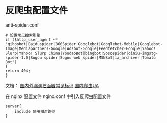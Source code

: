 # 反爬虫配置文件
anti-spider.conf
```
# 设置常见搜索引擎
if ($http_user_agent ~* "qihoobot|Baiduspider|360Spider|Googlebot|Googlebot-Mobile|Googlebot-Image|Mediapartners-Google|Adsbot-Google|Feedfetcher-Google|Yahoo! Slurp|Yahoo! Slurp China|YoudaoBot|bingbot|Sosospider|qiniu-imgstg-spider-1.0|Sogou spider|Sogou web spider|MSNBot|ia_archiver|Tomato Bot")
{
return 404;
}
```
文档：
[国内外漏洞扫面器常见标识](https://zhuanlan.zhihu.com/p/328450369)
[国内爬虫UA](https://blog.csdn.net/qq_26230421/article/details/99052337)



在 nginx 配置文件 nginx.conf 中引入反爬虫配置文件
```
server{
    include 使用相对路径
}
```